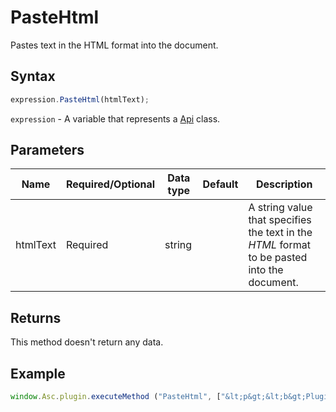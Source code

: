 # PasteHtml

Pastes text in the HTML format into the document.

## Syntax

```javascript
expression.PasteHtml(htmlText);
```

`expression` - A variable that represents a [Api](../Api.md) class.

## Parameters

| **Name** | **Required/Optional** | **Data type** | **Default** | **Description** |
| ------------- | ------------- | ------------- | ------------- | ------------- |
| htmlText | Required | string |  | A string value that specifies the text in the *HTML* format to be pasted into the document. |

## Returns

This method doesn't return any data.

## Example

```javascript editor-xlsx
window.Asc.plugin.executeMethod ("PasteHtml", ["&lt;p&gt;&lt;b&gt;Plugin methods for OLE objects&lt;/b&gt;&lt;/p&gt;&lt;ul&gt;&lt;li&gt;AddOleObject&lt;/li&gt;&lt;li&gt;EditOleObject&lt;/li&gt;&lt;/ul&gt;"]);
```
